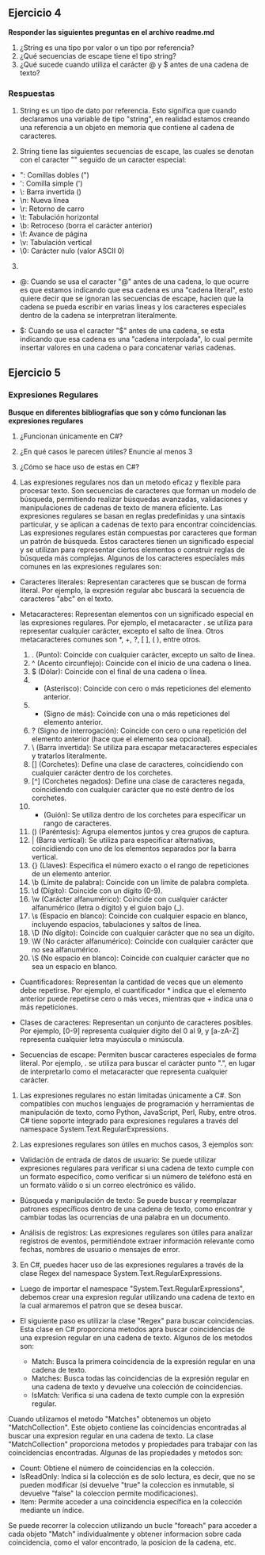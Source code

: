 ## Ejercicio 4

**Responder las siguientes preguntas en el archivo readme.md**

1. ¿String es una tipo por valor o un tipo por referencia?
2. ¿Qué secuencias de escape tiene el tipo string?
3. ¿Qué sucede cuando utiliza el carácter @ y $ antes de una cadena de texto?

### Respuestas

1. String es un tipo de dato por referencia. Esto significa que cuando declaramos una variable de tipo "string", en realidad estamos creando una referencia a un objeto en memoria que contiene al cadena de caracteres.

2. String tiene las siguientes secuencias de escape, las cuales se denotan con el caracter "\" seguido de un caracter especial:

- \": Comillas dobles (")
- \': Comilla simple (')
- \\: Barra invertida ()
- \n: Nueva línea
- \r: Retorno de carro
- \t: Tabulación horizontal
- \b: Retroceso (borra el carácter anterior)
- \f: Avance de página
- \v: Tabulación vertical
- \0: Carácter nulo (valor ASCII 0)

3. 
- @: Cuando se usa el caracter "@" antes de una cadena, lo que ocurre es que estamos indicando que esa cadena es una "cadena literal", esto quiere decir que se ignoran las secuencias de escape, hacien que la cadena se pueda escribir en varias lineas y los caracteres especiales dentro de la cadena se interpretran literalmente.

- $: Cuando se usa el caracter "$" antes de una cadena, se esta indicando que esa cadena es una "cadena interpolada", lo cual permite insertar valores en una cadena o para concatenar varias cadenas.


## Ejercicio 5

### **Expresiones Regulares**

**Busque en diferentes bibliografías que son y cómo funcionan las expresiones
regulares**

1. ¿Funcionan únicamente en C#?
2. ¿En qué casos le parecen útiles? Enuncie al menos 3
3. ¿Cómo se hace uso de estas en C#?


0. Las expresiones regulares nos dan un metodo eficaz y flexible para procesar texto. Son secuencias de caracteres que forman un modelo de búsqueda, permitiendo realizar búsquedas avanzadas, validaciones y manipulaciones de cadenas de texto de manera eficiente. Las expresiones regulares se basan en reglas predefinidas y una sintaxis particular, y se aplican a cadenas de texto para encontrar coincidencias. Las expresiones regulares están compuestas por caracteres que forman un patrón de búsqueda. Estos caracteres tienen un significado especial y se utilizan para representar ciertos elementos o construir reglas de búsqueda más complejas. Algunos de los caracteres especiales más comunes en las expresiones regulares son:

- Caracteres literales: Representan caracteres que se buscan de forma literal. Por ejemplo, la expresión regular abc buscará la secuencia de caracteres "abc" en el texto.

- Metacaracteres: Representan elementos con un significado especial en las expresiones regulares. Por ejemplo, el metacaracter . se utiliza para representar cualquier carácter, excepto el salto de línea. Otros metacaracteres comunes son *, +, ?, [ ], ( ), entre otros.

    1. . (Punto): Coincide con cualquier carácter, excepto un salto de línea.
    2. ^ (Acento circunflejo): Coincide con el inicio de una cadena o línea.
    3. $ (Dólar): Coincide con el final de una cadena o línea.
    4. * (Asterisco): Coincide con cero o más repeticiones del elemento anterior.
    5. + (Signo de más): Coincide con una o más repeticiones del elemento anterior.
    6. ? (Signo de interrogación): Coincide con cero o una repetición del elemento anterior (hace que el elemento sea opcional).
    7. \ (Barra invertida): Se utiliza para escapar metacaracteres especiales y tratarlos literalmente.
    8. [] (Corchetes): Define una clase de caracteres, coincidiendo con cualquier carácter dentro de los corchetes.
    9. [^] (Corchetes negados): Define una clase de caracteres negada, coincidiendo con cualquier carácter que no esté dentro de los corchetes.
    10. - (Guión): Se utiliza dentro de los corchetes para especificar un rango de caracteres.
    11. () (Paréntesis): Agrupa elementos juntos y crea grupos de captura.
    12. | (Barra vertical): Se utiliza para especificar alternativas, coincidiendo con uno de los elementos separados por la barra vertical.
    13. {} (Llaves): Especifica el número exacto o el rango de repeticiones de un elemento anterior.
    14. \b (Límite de palabra): Coincide con un límite de palabra completa.
    15. \d (Dígito): Coincide con un dígito (0-9).
    16. \w (Carácter alfanumérico): Coincide con cualquier carácter alfanumérico (letra o dígito) y el guion bajo (_).
    17. \s (Espacio en blanco): Coincide con cualquier espacio en blanco, incluyendo espacios, tabulaciones y saltos de línea.
    18. \D (No dígito): Coincide con cualquier carácter que no sea un dígito.
    19. \W (No carácter alfanumérico): Coincide con cualquier carácter que no sea alfanumérico.
    20. \S (No espacio en blanco): Coincide con cualquier carácter que no sea un espacio en blanco.

- Cuantificadores: Representan la cantidad de veces que un elemento debe repetirse. Por ejemplo, el cuantificador * indica que el elemento anterior puede repetirse cero o más veces, mientras que + indica una o más repeticiones.

- Clases de caracteres: Representan un conjunto de caracteres posibles. Por ejemplo, [0-9] representa cualquier dígito del 0 al 9, y [a-zA-Z] representa cualquier letra mayúscula o minúscula.

- Secuencias de escape: Permiten buscar caracteres especiales de forma literal. Por ejemplo, \. se utiliza para buscar el carácter punto ".", en lugar de interpretarlo como el metacaracter que representa cualquier carácter.

1. Las expresiones regulares no están limitadas únicamente a C#. Son compatibles con muchos lenguajes de programación y herramientas de manipulación de texto, como Python, JavaScript, Perl, Ruby, entre otros. C# tiene soporte integrado para expresiones regulares a través del namespace System.Text.RegularExpressions.

2. Las expresiones regulares son útiles en muchos casos, 3 ejemplos son:

- Validación de entrada de datos de usuario: Se puede utilizar expresiones regulares para verificar si una cadena de texto cumple con un formato específico, como verificar si un número de teléfono está en un formato válido o si un correo electrónico es válido.

- Búsqueda y manipulación de texto: Se puede buscar y reemplazar patrones específicos dentro de una cadena de texto, como encontrar y cambiar todas las ocurrencias de una palabra en un documento.

- Análisis de registros: Las expresiones regulares son útiles para analizar registros de eventos, permitiéndote extraer información relevante como fechas, nombres de usuario o mensajes de error.

3. En C#, puedes hacer uso de las expresiones regulares a través de la clase Regex del namespace System.Text.RegularExpressions.

- Luego de importar el namespace "System.Text.RegularExpressions", debemos crear una expresion regular utilizando una cadena de texto en la cual armaremos el patron que se desea buscar.

- El siguiente paso es utilizar la clase "Regex" para buscar coincidencias. Esta clase en C# proporciona metodos apra buscar coincidencias de una expresion regular en una cadena de texto. Algunos de los metodos son:

    - Match: Busca la primera coincidencia de la expresión regular en una cadena de texto.
    - Matches: Busca todas las coincidencias de la expresión regular en una cadena de texto y devuelve una colección de coincidencias.
    - IsMatch: Verifica si una cadena de texto cumple con la expresión regular.

Cuando utilizamos el metodo "Matches" obtenemos un objeto "MatchCollection". Este objeto contiene las coincidencias encontradas al buscar una expresion regular en una cadena de texto. 
La clase "MatchCollection" proporciona metodos y propiedades para trabajar con las coincidencias encontradas. Algunas de las propiedades y metodos son:

- Count: Obtiene el número de coincidencias en la colección.
- IsReadOnly: Indica si la colección es de solo lectura, es decir, que no se pueden modificar (si devuelve "true" la coleccion es inmutable, si devuelve "false" la coleccion permite modificaciones).
- Item: Permite acceder a una coincidencia específica en la colección mediante un índice.

Se puede recorrer la coleccion utilizando un bucle "foreach" para acceder a cada objeto "Match" individualmente y obtener informacion sobre cada coincidencia, como el valor encontrado, la posicion de la cadena, etc.
